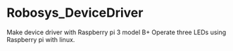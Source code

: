 # Robosys_DeviceDriver
Make device driver with Raspberry pi 3 model B+
Operate three LEDs using Raspberry pi with linux.
